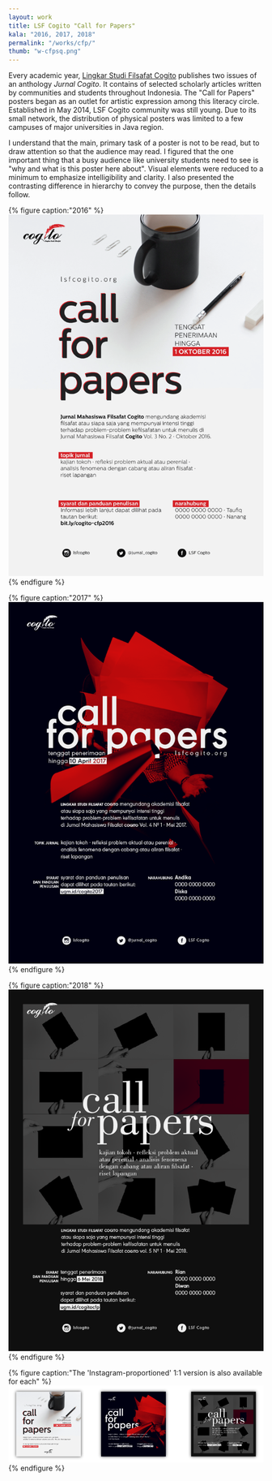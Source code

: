 ```yaml
---
layout: work
title: LSF Cogito "Call for Papers"
kala: "2016, 2017, 2018"
permalink: "/works/cfp/"
thumb: "w-cfpsq.png"
---
```


Every academic year, [Lingkar Studi Filsafat Cogito](https://lsfcogito.org) publishes two issues of an anthology _Jurnal Cogito_. It contains of selected scholarly articles written by communities and students throughout Indonesia. The "Call for Papers" posters began as an outlet for artistic expression among this literacy circle. Established in May 2014, LSF Cogito community was still young. Due to its small network, the distribution of physical posters was limited to a few campuses of major universities in Java region.

I understand that the main, primary task of a poster is not to be read, but to draw attention so that the audience may read. I figured that the one important thing that a busy audience like university students need to see is "why and what is this poster here about". Visual elements were reduced to a minimum to emphasize intelligibility and clarity. I also presented the contrasting difference in hierarchy to convey the purpose, then the details follow.

{% figure caption:"2016" %}
![2016 poster](/assets/img/w-cfp16.png)
{% endfigure %}

{% figure caption:"2017" %}
![2017 poster](/assets/img/w-cfp17.png)
{% endfigure %}

{% figure caption:"2018" %}
![2018 poster](/assets/img/w-cfp18.png)
{% endfigure %}

{% figure caption:"The 'Instagram-proportioned' 1:1 version is also available for each" %}
![square posters](/assets/img/w-cfpsq.png)
{% endfigure %}

